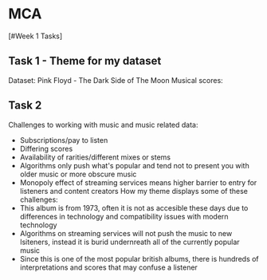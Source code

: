 # MCA
\[#Week 1 Tasks\]
## Task 1 - Theme for my dataset
Dataset: Pink Floyd - The Dark Side of The Moon
Musical scores:

## Task 2
Challenges to working with music and music related data:
- Subscriptions/pay to listen
- Differing scores
- Availability of rarities/different mixes or stems
- Algorithms only push what's popular and tend not to present you with older music or more obscure music
- Monopoly effect of streaming services means higher barrier to entry for listeners and content creators
How my theme displays some of these challenges:
- This album is from 1973, often it is not as accesible these days due to differences in technology and compatibility issues with modern technology
- Algorithms on streaming services will not push the music to new lsiteners, instead it is burid undernreath all of the currently popular music
- Since this is one of the most popular british albums, there is hundreds of interpretations and scores that may confuse a listener

